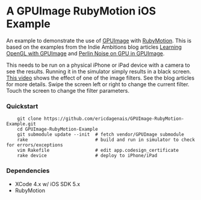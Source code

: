 # A GPUImage RubyMotion iOS Example

An example to demonstrate the use of [GPUImage][GI] with [RubyMotion][RM]. This is based on the examples from the Indie Ambitions blog articles [Learning OpenGL with GPUImage][IA] and [Perlin Noise on GPU in GPUImage][IA2].

This needs to be run on a physical iPhone or iPad device with a camera to see the results. Running it in the simulator simply results in a black screen. [This video][VI] shows the effect of one of the image filters. See the blog articles for more details. Swipe the screen left or right to change the current filter. Touch the screen to change the filter parameters.

### Quickstart

        git clone https://github.com/ericdagenais/GPUImage-RubyMotion-Example.git
        cd GPUImage-RubyMotion-Example
        git submodule update --init  # fetch vendor/GPUImage submodule
        rake                         # build and run in simulator to check for errors/exceptions
        vim Rakefile                 # edit app.codesign_certificate
        rake device                  # deploy to iPhone/iPad

### Dependencies

* XCode 4.x w/ iOS SDK 5.x
* RubyMotion

[GI]: https://github.com/BradLarson/GPUImage
[RM]: http://www.rubymotion.com/
[IA]: http://indieambitions.com/idevblogaday/learning-opengl-gpuimage/
[IA2]: http://indieambitions.com/idevblogaday/perlin-noise-gpu-gpuimage/
[VI]: http://www.youtube.com/watch?v=cThYM20wj_M
